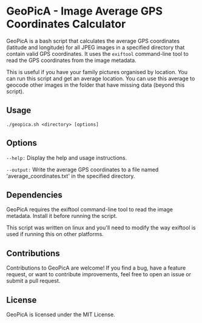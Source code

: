 # GeoPicA - Image Average GPS Coordinates Calculator

GeoPicA is a bash script that calculates the average GPS coordinates (latitude and longitude) for all JPEG images in a specified directory that contain valid GPS coordinates. It uses the `exiftool` command-line tool to read the GPS coordinates from the image metadata.

This is useful if you have your family pictures organised by location. You can run this script and get an average location. You can use this average to geocode other images in the folder that have missing data (beyond this script).

## Usage

```
./geopica.sh <directory> [options]
```

## Options
`--help:` Display the help and usage instructions.

`--output:` Write the average GPS coordinates to a file named 'average_coordinates.txt' in the specified directory.

## Dependencies
GeoPicA requires the exiftool command-line tool to read the image metadata. Install it before running the script.

This script was written on linux and you'll need to modify the way exiftool is used if running this on other platforms.

## Contributions
Contributions to GeoPicA are welcome! If you find a bug, have a feature request, or want to contribute improvements, feel free to open an issue or submit a pull request.

## License
GeoPicA is licensed under the MIT License.

